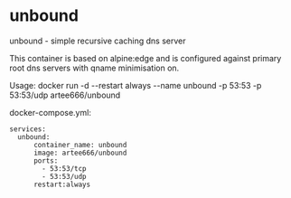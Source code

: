# unbound
unbound - simple recursive caching dns server

This container is based on alpine:edge and is configured against primary root dns servers with qname minimisation on.

Usage:
  docker run -d --restart always --name unbound -p 53:53 -p 53:53/udp artee666/unbound

docker-compose.yml:
```
services:
  unbound:
      container_name: unbound
      image: artee666/unbound
      ports:
        - 53:53/tcp
        - 53:53/udp
      restart:always
```

